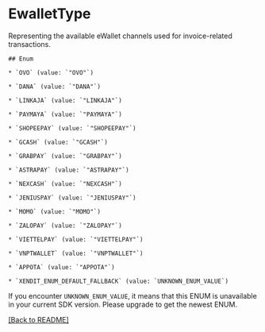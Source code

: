# EwalletType
Representing the available eWallet channels used for invoice-related transactions.

    ## Enum
    
    * `OVO` (value: `"OVO"`)
    
    * `DANA` (value: `"DANA"`)
    
    * `LINKAJA` (value: `"LINKAJA"`)
    
    * `PAYMAYA` (value: `"PAYMAYA"`)
    
    * `SHOPEEPAY` (value: `"SHOPEEPAY"`)
    
    * `GCASH` (value: `"GCASH"`)
    
    * `GRABPAY` (value: `"GRABPAY"`)
    
    * `ASTRAPAY` (value: `"ASTRAPAY"`)
    
    * `NEXCASH` (value: `"NEXCASH"`)
    
    * `JENIUSPAY` (value: `"JENIUSPAY"`)
    
    * `MOMO` (value: `"MOMO"`)
    
    * `ZALOPAY` (value: `"ZALOPAY"`)
    
    * `VIETTELPAY` (value: `"VIETTELPAY"`)
    
    * `VNPTWALLET` (value: `"VNPTWALLET"`)
    
    * `APPOTA` (value: `"APPOTA"`)
    
    * `XENDIT_ENUM_DEFAULT_FALLBACK` (value: `UNKNOWN_ENUM_VALUE`)

If you encounter `UNKNOWN_ENUM_VALUE`, it means that this ENUM is unavailable in your current SDK version. Please upgrade to get the newest ENUM.

[[Back to README]](../../README.md)


